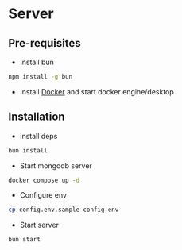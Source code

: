 # Server

## Pre-requisites

- Install bun

```bash
npm install -g bun
```

- Install [Docker](https://docs.docker.com/get-docker/) and start docker engine/desktop

## Installation

- install deps

```bash
bun install
```

- Start mongodb server

```bash
docker compose up -d
```

- Configure env

```bash
cp config.env.sample config.env
```

- Start server

```bash
bun start
```
